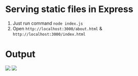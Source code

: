 # Serving static files in Express

1. Just run command `node index.js`
2. Open `http://localhost:3000/about.html` & `http://localhost:3000/index.html`

# Output

![](https://i.ibb.co/0cMrbSv/Screenshot-from-2019-06-29-18-41-14.png)
![](https://i.ibb.co/YTkymFC/Screenshot-from-2019-06-29-18-41-17.png)
